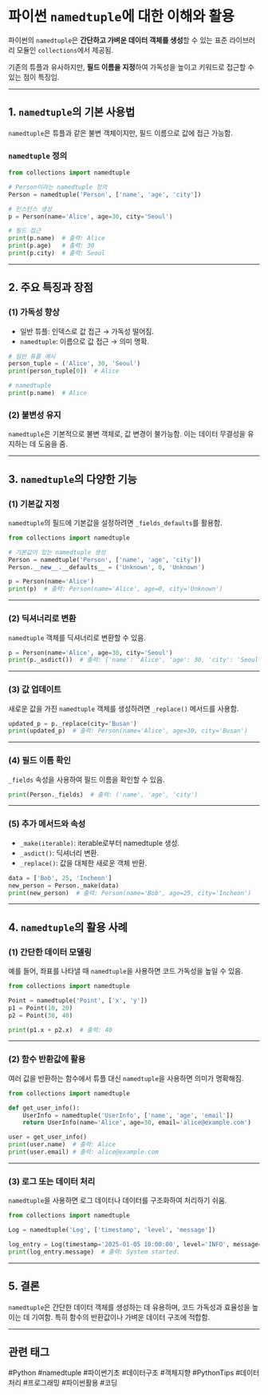 
# 파이썬 `namedtuple`에 대한 이해와 활용

파이썬의 `namedtuple`은 **간단하고 가벼운 데이터 객체를 생성**할 수 있는 표준 라이브러리 모듈인 `collections`에서 제공됨. 

기존의 튜플과 유사하지만, **필드 이름을 지정**하여 가독성을 높이고 키워드로 접근할 수 있는 점이 특징임. 

---

## 1. `namedtuple`의 기본 사용법

`namedtuple`은 튜플과 같은 불변 객체이지만, 필드 이름으로 값에 접근 가능함.

### `namedtuple` 정의

```python
from collections import namedtuple

# Person이라는 namedtuple 정의
Person = namedtuple('Person', ['name', 'age', 'city'])

# 인스턴스 생성
p = Person(name='Alice', age=30, city='Seoul')

# 필드 접근
print(p.name)  # 출력: Alice
print(p.age)   # 출력: 30
print(p.city)  # 출력: Seoul
```

---

## 2. 주요 특징과 장점

### (1) 가독성 향상
- 일반 튜플: 인덱스로 값 접근 → 가독성 떨어짐.
- `namedtuple`: 이름으로 값 접근 → 의미 명확.

```python
# 일반 튜플 예시
person_tuple = ('Alice', 30, 'Seoul')
print(person_tuple[0])  # Alice

# namedtuple
print(p.name)  # Alice
```

### (2) 불변성 유지
`namedtuple`은 기본적으로 불변 객체로, 값 변경이 불가능함. 이는 데이터 무결성을 유지하는 데 도움을 줌.

---

## 3. `namedtuple`의 다양한 기능

### (1) 기본값 지정
`namedtuple`의 필드에 기본값을 설정하려면 `_fields_defaults`를 활용함.

```python
from collections import namedtuple

# 기본값이 있는 namedtuple 생성
Person = namedtuple('Person', ['name', 'age', 'city'])
Person.__new__.__defaults__ = ('Unknown', 0, 'Unknown')

p = Person(name='Alice')
print(p)  # 출력: Person(name='Alice', age=0, city='Unknown')
```

---

### (2) 딕셔너리로 변환
`namedtuple` 객체를 딕셔너리로 변환할 수 있음.

```python
p = Person(name='Alice', age=30, city='Seoul')
print(p._asdict())  # 출력: {'name': 'Alice', 'age': 30, 'city': 'Seoul'}
```

---

### (3) 값 업데이트
새로운 값을 가진 `namedtuple` 객체를 생성하려면 `_replace()` 메서드를 사용함.

```python
updated_p = p._replace(city='Busan')
print(updated_p)  # 출력: Person(name='Alice', age=30, city='Busan')
```

---

### (4) 필드 이름 확인
`_fields` 속성을 사용하여 필드 이름을 확인할 수 있음.

```python
print(Person._fields)  # 출력: ('name', 'age', 'city')
```

---

### (5) 추가 메서드와 속성
- `_make(iterable)`: iterable로부터 namedtuple 생성.
- `_asdict()`: 딕셔너리 변환.
- `_replace()`: 값을 대체한 새로운 객체 반환.

```python
data = ['Bob', 25, 'Incheon']
new_person = Person._make(data)
print(new_person)  # 출력: Person(name='Bob', age=25, city='Incheon')
```

---

## 4. `namedtuple`의 활용 사례

### (1) 간단한 데이터 모델링
예를 들어, 좌표를 나타낼 때 `namedtuple`을 사용하면 코드 가독성을 높일 수 있음.

```python
from collections import namedtuple

Point = namedtuple('Point', ['x', 'y'])
p1 = Point(10, 20)
p2 = Point(30, 40)

print(p1.x + p2.x)  # 출력: 40
```

---

### (2) 함수 반환값에 활용
여러 값을 반환하는 함수에서 튜플 대신 `namedtuple`을 사용하면 의미가 명확해짐.

```python
from collections import namedtuple

def get_user_info():
    UserInfo = namedtuple('UserInfo', ['name', 'age', 'email'])
    return UserInfo(name='Alice', age=30, email='alice@example.com')

user = get_user_info()
print(user.name)  # 출력: Alice
print(user.email) # 출력: alice@example.com
```

---

### (3) 로그 또는 데이터 처리
`namedtuple`을 사용하면 로그 데이터나 데이터를 구조화하여 처리하기 쉬움.

```python
from collections import namedtuple

Log = namedtuple('Log', ['timestamp', 'level', 'message'])

log_entry = Log(timestamp='2025-01-05 10:00:00', level='INFO', message='System started.')
print(log_entry.message)  # 출력: System started.
```

---

## 5. 결론

`namedtuple`은 간단한 데이터 객체를 생성하는 데 유용하며, 코드 가독성과 효율성을 높이는 데 기여함. 특히 함수의 반환값이나 가벼운 데이터 구조에 적합함.

---

## 관련 태그
#Python #namedtuple #파이썬기초 #데이터구조 #객체지향 #PythonTips #데이터처리 #프로그래밍 #파이썬활용 #코딩
